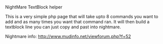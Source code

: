 NightMare TextBlock helper

This is a very simple php page that will take upto 8 commands you want to add and as many times you want that command ran.  It will then build a textblock line you can just copy and past into nightmare.

Nightmare info:
http://www.mudinfo.net/viewforum.php?f=52
